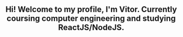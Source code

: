 <h2 style="text-align: center"> 
  Hi! Welcome to my profile, I'm Vitor. Currently coursing computer engineering and studying ReactJS/NodeJS. 
</h2> 
